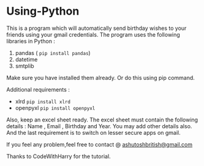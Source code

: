 # Using-Python

This is a program which will automatically send birthday wishes to your friends using your gmail credentials.
The program uses the following libraries in Python :

1. pandas ( `pip install pandas`)
2. datetime
3. smtplib

Make sure you have installed them already.
Or do this using pip command.

Additional requirements :
* xlrd `pip install xlrd` 
* openpyxl `pip install openpyxl`

Also, keep an excel sheet ready. The excel sheet must contain the following details : Name , Email , Birthday and Year. You may add other details also.
And the last requirement is to switch on lesser secure apps on gmail.

If you feel any problem,feel free to contact @ ashutoshbritish@gmail.com

Thanks to CodeWithHarry for the tutorial.
